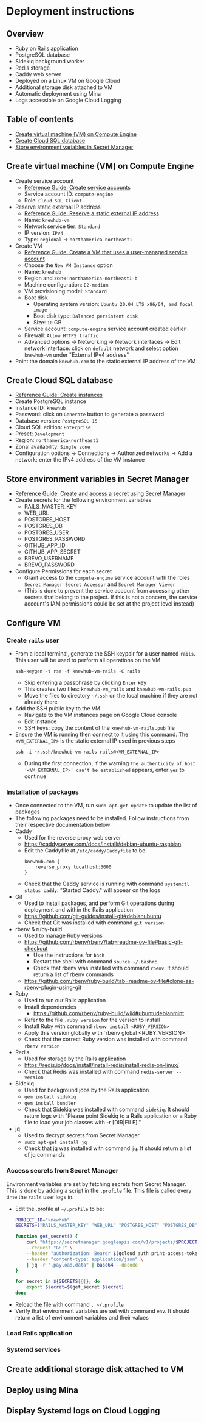 # Deployment instructions

## Overview

* Ruby on Rails application
* PostgreSQL database
* Sidekiq background worker
* Redis storage
* Caddy web server
* Deployed on a Linux VM on Google Cloud
* Additional storage disk attached to VM
* Automatic deployment using Mina
* Logs accessible on Google Cloud Logging

## Table of contents

* [Create virtual machine (VM) on Compute Engine](#create-virtual-machine-vm-on-compute-engine)
* [Create Cloud SQL database](#create-cloud-sql-database)
* [Store environment variables in Secret Manager](#store-environment-variables-in-secret-manager)

## Create virtual machine (VM) on Compute Engine

* Create service account
    * [Reference Guide: Create service accounts](https://cloud.google.com/iam/docs/service-accounts-create)
    * Service account ID: `compute-engine`
    * Role: `Cloud SQL Client`
* Reserve static external IP address
    * [Reference Guide: Reserve a static external IP address](https://cloud.google.com/compute/docs/ip-addresses/reserve-static-external-ip-address)
    * Name: `knewhub-vm`
    * Network service tier: `Standard`
    * IP version: `IPv4`
    * Type: `regional` -> `northamerica-northeast1`
* Create VM
    * [Reference Guide: Create a VM that uses a user-managed service account](https://cloud.google.com/compute/docs/access/create-enable-service-accounts-for-instances)
    * Choose the `New VM Instance` option
    * Name: `knewhub`
    * Region and zone: `northamerica-northeast1-b`
    * Machine configuration: `E2-medium`
    * VM provisioning model: `Standard`
    * Boot disk
        * Operating system version: `Ubuntu 20.04 LTS x86/64, amd focal image`
        * Boot disk type: `Balanced persistent disk`
        * Size: `10` GB
    * Service account: `compute-engine` service account created earlier
    * Firewall: `Allow HTTPS traffic`
    * Advanced options -> Networking -> Network interfaces -> Edit network interface: click on `default` network and select option `knewhub-vm` under "External IPv4 address"
* Point the domain `knewhub.com` to the static external IP address of the VM

## Create Cloud SQL database

* [Reference Guide: Create instances](https://cloud.google.com/sql/docs/postgres/create-instance)
* Create PostgreSQL instance
* Instance ID: `knewhub`
* Password: click on `Generate` button to generate a password
* Database version: `PostgreSQL 15`
* Cloud SQL edition: `Enterprise`
* Preset: `Development`
* Region: `northamerica-northeast1`
* Zonal availability: `Single zone`
* Configuration options -> Connections -> Authorized networks -> Add a network: enter the IPv4 address of the VM instance

## Store environment variables in Secret Manager

* [Reference Guide: Create and access a secret using Secret Manager](https://cloud.google.com/secret-manager/docs/create-secret-quickstart)
* Create secrets for the following environment variables
    * RAILS_MASTER_KEY
    * WEB_URL
    * POSTGRES_HOST
    * POSTGRES_DB
    * POSTGRES_USER
    * POSTGRES_PASSWORD
    * GITHUB_APP_ID
    * GITHUB_APP_SECRET
    * BREVO_USERNAME
    * BREVO_PASSWORD
* Configure Permissions for each secret
    * Grant access to the `compute-engine` service account with the roles `Secret Manager Secret Accessor` and `Secret Manager Viewer`
    * (This is done to prevent the service account from accessing other secrets that belong to the project. If this is not a concern, the service account's IAM permissions could be set at the project level instead)

## Configure VM

### Create `rails` user

* From a local terminal, generate the SSH keypair for a user named `rails`. This user will be used to perform all operations on the VM
    ```
    ssh-keygen -t rsa -f knewhub-vm-rails -C rails
    ```
    * Skip entering a passphrase by clicking `Enter` key
    * This creates two files: `knewhub-vm_rails` and `knewhub-vm-rails.pub`
    * Move the files to directory `~/.ssh` on the local machine if they are not already there
* Add the SSH public key to the VM
    * Navigate to the VM instances page on Google Cloud console
    * Edit instance
    * SSH keys: copy the content of the `knewhub-vm-rails.pub` file
* Ensure the VM is running then connect to it using this command. The `<VM_EXTERNAL_IP>` is the static external IP used in previous steps
    ```
    ssh -i ~/.ssh/knewhub-vm-rails rails@<VM_EXTERNAL_IP>
    ```
    * During the first connection, if the warning `The authenticity of host '<VM_EXTERNAL_IP>' can't be established` appears, enter `yes` to continue

### Installation of packages

* Once connected to the VM, run `sudo apt-get update` to update the list of packages
* The following packages need to be installed. Follow instructions from their respective documentation below
* Caddy
    * Used for the reverse proxy web server
    * https://caddyserver.com/docs/install#debian-ubuntu-raspbian
    * Edit the Caddyfile at `/etc/caddy/Caddyfile` to be:
        ```
        knewhub.com {
            reverse_proxy localhost:3000
        }
        ```
    * Check that the Caddy service is running with command `systemctl status caddy`. "Started Caddy." will appear on the logs
* Git
    * Used to install packages, and perform Git operations during deployment and within the Rails application
    * https://github.com/git-guides/install-git#debianubuntu
    * Check that Git was installed with command `git version`
* rbenv & ruby-build
    * Used to manage Ruby versions
    * https://github.com/rbenv/rbenv?tab=readme-ov-file#basic-git-checkout
        * Use the instructions for `bash`
        * Restart the shell with command `source ~/.bashrc`
        * Check that rbenv was installed with command `rbenv`. It should return a list of rbenv commands
    * https://github.com/rbenv/ruby-build?tab=readme-ov-file#clone-as-rbenv-plugin-using-git
* Ruby
    * Used to run our Rails application
    * Install dependencies
        * https://github.com/rbenv/ruby-build/wiki#ubuntudebianmint
    * Refer to the file `.ruby_version` for the version to install
    * Install Ruby with command `rbenv install <RUBY_VERSION>`
    * Apply this version globally with `rbenv global <RUBY_VERSION>``
    * Check that the correct Ruby version was installed with command `rbenv version`
* Redis
    * Used for storage by the Rails application
    * https://redis.io/docs/install/install-redis/install-redis-on-linux/
    * Check that Redis was installed with command `redis-server --version`
* Sidekiq
    * Used for background jobs by the Rails application
    * `gem install sidekiq`
    * `gem install bundler`
    * Check that Sidekiq was installed with command `sidekiq`. It should return logs with "Please point Sidekiq to a Rails application or a Ruby file to load your job classes with -r [DIR|FILE]."
* jq
    * Used to decrypt secrets from Secret Manager
    * `sudo apt-get install jq`
    * Check that jq was installed with command `jq`. It should return a list of jq commands

### Access secrets from Secret Manager
Environment variables are set by fetching secrets from Secret Manager. This is done by adding a script in the `.profile` file. This file is called every time the `rails` user logs in.

* Edit the .profile at `~/.profile` to be:
    ```sh
    PROJECT_ID="knewhub"
    SECRETS=("RAILS_MASTER_KEY" "WEB_URL" "POSTGRES_HOST" "POSTGRES_DB" "POSTGRES_USER" "POSTGRES_PASSWORD" "GITHUB_APP_ID" "GITHUB_APP_SECRET" "BREVO_USERNAME" "BREVO_PASSWORD")

    function get_secret() {
        curl "https://secretmanager.googleapis.com/v1/projects/$PROJECT_ID/secrets/$1/versions/latest:access" \
        --request "GET" \
        --header "authorization: Bearer $(gcloud auth print-access-token)" \
        --header "content-type: application/json" \
        | jq -r ".payload.data" | base64 --decode
    }

    for secret in ${SECRETS[@]}; do
        export $secret=$(get_secret $secret)
    done
    ```
* Reload the file with command `. ~/.profile`
* Verify that environment variables are set with command `env`. It should return a list of environment variables and their values

### Load Rails application
### Systemd services


## Create additional storage disk attached to VM

## Deploy using Mina

## Display Systemd logs on Cloud Logging